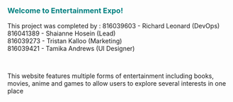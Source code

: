 <h3 style="color:teal"> Welcome to Entertainment Expo! </h3>

<p> This project was completed by :
    816039603 - Richard Leonard (DevOps) <br>
    816041389 - Shaianne Hosein (Lead) <br>
    816039273 - Tristan Kalloo (Marketing) <br>
    816039421 - Tamika Andrews (UI Designer) <br>
 </p>
<br>
<p> This website features multiple forms of entertainment including books, movies, anime and games to allow users to explore several interests in one place </p>
   

